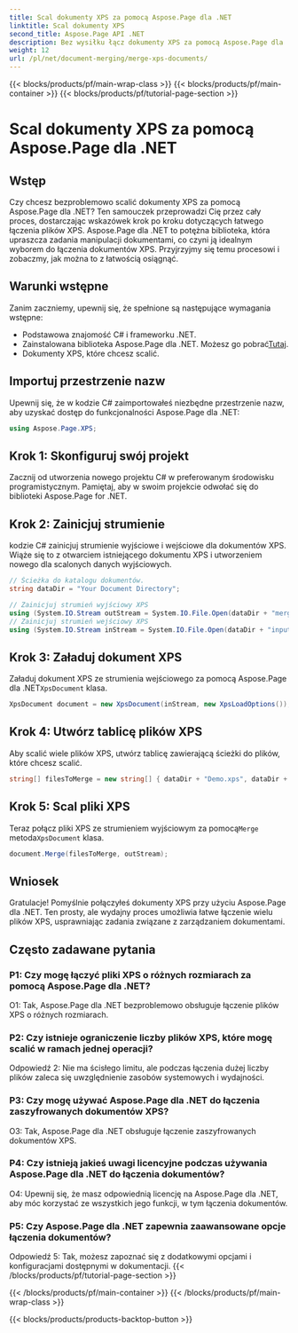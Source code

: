 ```yaml
---
title: Scal dokumenty XPS za pomocą Aspose.Page dla .NET
linktitle: Scal dokumenty XPS
second_title: Aspose.Page API .NET
description: Bez wysiłku łącz dokumenty XPS za pomocą Aspose.Page dla .NET. Postępuj zgodnie z naszym przewodnikiem krok po kroku, aby bezproblemowo zarządzać dokumentami.
weight: 12
url: /pl/net/document-merging/merge-xps-documents/
---
```


{{< blocks/products/pf/main-wrap-class >}}
{{< blocks/products/pf/main-container >}}
{{< blocks/products/pf/tutorial-page-section >}}

# Scal dokumenty XPS za pomocą Aspose.Page dla .NET

## Wstęp

Czy chcesz bezproblemowo scalić dokumenty XPS za pomocą Aspose.Page dla .NET? Ten samouczek przeprowadzi Cię przez cały proces, dostarczając wskazówek krok po kroku dotyczących łatwego łączenia plików XPS. Aspose.Page dla .NET to potężna biblioteka, która upraszcza zadania manipulacji dokumentami, co czyni ją idealnym wyborem do łączenia dokumentów XPS. Przyjrzyjmy się temu procesowi i zobaczmy, jak można to z łatwością osiągnąć.

## Warunki wstępne

Zanim zaczniemy, upewnij się, że spełnione są następujące wymagania wstępne:

- Podstawowa znajomość C# i frameworku .NET.
-  Zainstalowana biblioteka Aspose.Page dla .NET. Możesz go pobrać[Tutaj](https://releases.aspose.com/page/net/).
- Dokumenty XPS, które chcesz scalić.

## Importuj przestrzenie nazw

Upewnij się, że w kodzie C# zaimportowałeś niezbędne przestrzenie nazw, aby uzyskać dostęp do funkcjonalności Aspose.Page dla .NET:

```csharp
using Aspose.Page.XPS;
```

## Krok 1: Skonfiguruj swój projekt

Zacznij od utworzenia nowego projektu C# w preferowanym środowisku programistycznym. Pamiętaj, aby w swoim projekcie odwołać się do biblioteki Aspose.Page for .NET.

## Krok 2: Zainicjuj strumienie

kodzie C# zainicjuj strumienie wyjściowe i wejściowe dla dokumentów XPS. Wiąże się to z otwarciem istniejącego dokumentu XPS i utworzeniem nowego dla scalonych danych wyjściowych.

```csharp
// Ścieżka do katalogu dokumentów.
string dataDir = "Your Document Directory";

// Zainicjuj strumień wyjściowy XPS
using (System.IO.Stream outStream = System.IO.File.Open(dataDir + "mergedXPSfiles.xps", System.IO.FileMode.OpenOrCreate, System.IO.FileAccess.Write))
// Zainicjuj strumień wejściowy XPS
using (System.IO.Stream inStream = System.IO.File.Open(dataDir + "input.xps", System.IO.FileMode.Open))
```

## Krok 3: Załaduj dokument XPS

 Załaduj dokument XPS ze strumienia wejściowego za pomocą Aspose.Page dla .NET`XpsDocument` klasa.

```csharp
XpsDocument document = new XpsDocument(inStream, new XpsLoadOptions());
```

## Krok 4: Utwórz tablicę plików XPS

Aby scalić wiele plików XPS, utwórz tablicę zawierającą ścieżki do plików, które chcesz scalić.

```csharp
string[] filesToMerge = new string[] { dataDir + "Demo.xps", dataDir + "sample.xps" };
```

## Krok 5: Scal pliki XPS

 Teraz połącz pliki XPS ze strumieniem wyjściowym za pomocą`Merge` metoda`XpsDocument` klasa.

```csharp
document.Merge(filesToMerge, outStream);
```

## Wniosek

Gratulacje! Pomyślnie połączyłeś dokumenty XPS przy użyciu Aspose.Page dla .NET. Ten prosty, ale wydajny proces umożliwia łatwe łączenie wielu plików XPS, usprawniając zadania związane z zarządzaniem dokumentami.

## Często zadawane pytania

### P1: Czy mogę łączyć pliki XPS o różnych rozmiarach za pomocą Aspose.Page dla .NET?

O1: Tak, Aspose.Page dla .NET bezproblemowo obsługuje łączenie plików XPS o różnych rozmiarach.

### P2: Czy istnieje ograniczenie liczby plików XPS, które mogę scalić w ramach jednej operacji?

Odpowiedź 2: Nie ma ścisłego limitu, ale podczas łączenia dużej liczby plików zaleca się uwzględnienie zasobów systemowych i wydajności.

### P3: Czy mogę używać Aspose.Page dla .NET do łączenia zaszyfrowanych dokumentów XPS?

O3: Tak, Aspose.Page dla .NET obsługuje łączenie zaszyfrowanych dokumentów XPS.

### P4: Czy istnieją jakieś uwagi licencyjne podczas używania Aspose.Page dla .NET do łączenia dokumentów?

O4: Upewnij się, że masz odpowiednią licencję na Aspose.Page dla .NET, aby móc korzystać ze wszystkich jego funkcji, w tym łączenia dokumentów.

### P5: Czy Aspose.Page dla .NET zapewnia zaawansowane opcje łączenia dokumentów?

Odpowiedź 5: Tak, możesz zapoznać się z dodatkowymi opcjami i konfiguracjami dostępnymi w dokumentacji.
{{< /blocks/products/pf/tutorial-page-section >}}

{{< /blocks/products/pf/main-container >}}
{{< /blocks/products/pf/main-wrap-class >}}

{{< blocks/products/products-backtop-button >}}
